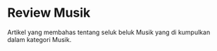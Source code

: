 # Review Musik

Artikel yang membahas tentang seluk beluk Musik yang di kumpulkan dalam kategori Musik.